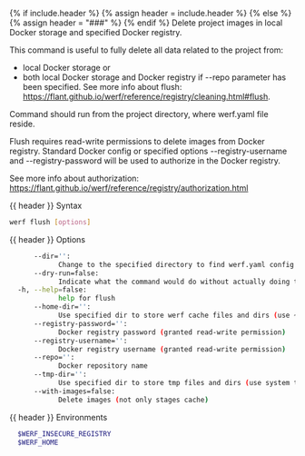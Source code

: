 {% if include.header %}
{% assign header = include.header %}
{% else %}
{% assign header = "###" %}
{% endif %}
Delete project images in local Docker storage and specified Docker registry.

This command is useful to fully delete all data related to the project from:
* local Docker storage or
* both local Docker storage and Docker registry if --repo parameter has been specified.
See more info about flush: https://flant.github.io/werf/reference/registry/cleaning.html#flush.

Command should run from the project directory, where werf.yaml file reside.

Flush requires read-write permissions to delete images from Docker registry. Standard Docker 
config or specified options --registry-username and --registry-password will be used to authorize 
in the Docker registry.

See more info about authorization: 
https://flant.github.io/werf/reference/registry/authorization.html

{{ header }} Syntax

```bash
werf flush [options]
```

{{ header }} Options

```bash
      --dir='':
            Change to the specified directory to find werf.yaml config
      --dry-run=false:
            Indicate what the command would do without actually doing that
  -h, --help=false:
            help for flush
      --home-dir='':
            Use specified dir to store werf cache files and dirs (use ~/.werf by default)
      --registry-password='':
            Docker registry password (granted read-write permission)
      --registry-username='':
            Docker registry username (granted read-write permission)
      --repo='':
            Docker repository name
      --tmp-dir='':
            Use specified dir to store tmp files and dirs (use system tmp dir by default)
      --with-images=false:
            Delete images (not only stages cache)
```

{{ header }} Environments

```bash
  $WERF_INSECURE_REGISTRY  
  $WERF_HOME               
```

